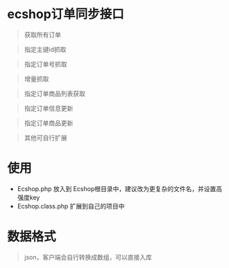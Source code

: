# ecshop订单同步接口
> 获取所有订单

> 指定主键id抓取

> 指定订单号抓取

> 增量抓取

> 指定订单商品列表获取

> 指定订单信息更新

> 指定订单商品更新

> 其他可自行扩展

# 使用
* Ecshop.php 放入到 Ecshop根目录中，建议改为更复杂的文件名，并设置高强度key
* Ecshop.class.php  扩展到自己的项目中


# 数据格式
> json，客户端会自行转换成数组，可以直接入库
